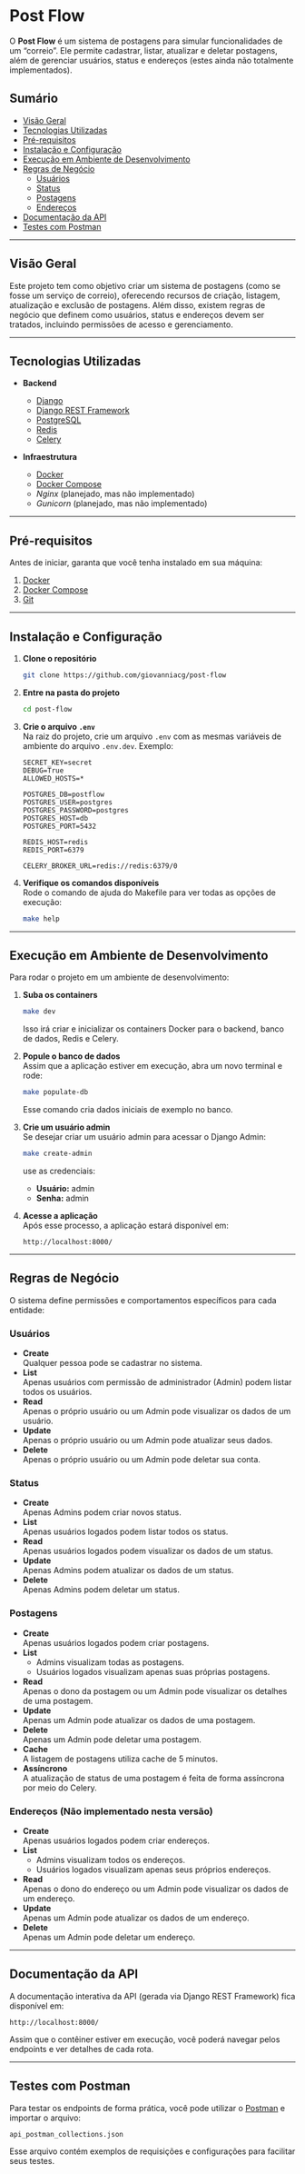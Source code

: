 # Post Flow

O **Post Flow** é um sistema de postagens para simular funcionalidades de um “correio”. Ele permite cadastrar, listar, atualizar e deletar postagens, além de gerenciar usuários, status e endereços (estes ainda não totalmente implementados).

## Sumário

- [Visão Geral](#visão-geral)  
- [Tecnologias Utilizadas](#tecnologias-utilizadas)  
- [Pré-requisitos](#pré-requisitos)  
- [Instalação e Configuração](#instalação-e-configuração)  
- [Execução em Ambiente de Desenvolvimento](#execução-em-ambiente-de-desenvolvimento)  
- [Regras de Negócio](#regras-de-negócio)  
  - [Usuários](#usuários)  
  - [Status](#status)  
  - [Postagens](#postagens)  
  - [Endereços](#endereços)  
- [Documentação da API](#documentação-da-api)  
- [Testes com Postman](#testes-com-postman)  

---

## Visão Geral

Este projeto tem como objetivo criar um sistema de postagens (como se fosse um serviço de correio), oferecendo recursos de criação, listagem, atualização e exclusão de postagens. Além disso, existem regras de negócio que definem como usuários, status e endereços devem ser tratados, incluindo permissões de acesso e gerenciamento.

---

## Tecnologias Utilizadas

- **Backend**  
  - [Django](https://www.djangoproject.com/)  
  - [Django REST Framework](https://www.django-rest-framework.org/)  
  - [PostgreSQL](https://www.postgresql.org/)  
  - [Redis](https://redis.io/)  
  - [Celery](https://docs.celeryproject.org/en/stable/)

- **Infraestrutura**  
  - [Docker](https://www.docker.com/)  
  - [Docker Compose](https://docs.docker.com/compose/)  
  - *Nginx* (planejado, mas não implementado)  
  - *Gunicorn* (planejado, mas não implementado)

---

## Pré-requisitos

Antes de iniciar, garanta que você tenha instalado em sua máquina:
1. [Docker](https://docs.docker.com/get-docker/)  
2. [Docker Compose](https://docs.docker.com/compose/install/)  
3. [Git](https://git-scm.com/downloads)

---

## Instalação e Configuração

1. **Clone o repositório**  
   ```bash
   git clone https://github.com/giovanniacg/post-flow
   ```

2. **Entre na pasta do projeto**  
   ```bash
   cd post-flow
   ```

3. **Crie o arquivo `.env`**  
   Na raiz do projeto, crie um arquivo `.env` com as mesmas variáveis de ambiente do arquivo `.env.dev`. Exemplo:
   ```env
   SECRET_KEY=secret
   DEBUG=True
   ALLOWED_HOSTS=*

   POSTGRES_DB=postflow
   POSTGRES_USER=postgres
   POSTGRES_PASSWORD=postgres
   POSTGRES_HOST=db
   POSTGRES_PORT=5432

   REDIS_HOST=redis
   REDIS_PORT=6379

   CELERY_BROKER_URL=redis://redis:6379/0
   ```

4. **Verifique os comandos disponíveis**  
   Rode o comando de ajuda do Makefile para ver todas as opções de execução:
   ```bash
   make help
   ```

---

## Execução em Ambiente de Desenvolvimento

Para rodar o projeto em um ambiente de desenvolvimento:

1. **Suba os containers**  
   ```bash
   make dev
   ```
   Isso irá criar e inicializar os containers Docker para o backend, banco de dados, Redis e Celery.

2. **Popule o banco de dados**  
   Assim que a aplicação estiver em execução, abra um novo terminal e rode:
   ```bash
   make populate-db
   ```
   Esse comando cria dados iniciais de exemplo no banco.

3. **Crie um usuário admin**  
   Se desejar criar um usuário admin para acessar o Django Admin:
   ```bash
   make create-admin
   ```
   use as credenciais:
    - **Usuário:** admin
    - **Senha:** admin

4. **Acesse a aplicação**  
   Após esse processo, a aplicação estará disponível em:
   ```
   http://localhost:8000/
   ```

---

## Regras de Negócio

O sistema define permissões e comportamentos específicos para cada entidade:

### Usuários

- **Create**  
  Qualquer pessoa pode se cadastrar no sistema.
- **List**  
  Apenas usuários com permissão de administrador (Admin) podem listar todos os usuários.
- **Read**  
  Apenas o próprio usuário ou um Admin pode visualizar os dados de um usuário.
- **Update**  
  Apenas o próprio usuário ou um Admin pode atualizar seus dados.
- **Delete**  
  Apenas o próprio usuário ou um Admin pode deletar sua conta.

### Status

- **Create**  
  Apenas Admins podem criar novos status.
- **List**  
  Apenas usuários logados podem listar todos os status.
- **Read**  
  Apenas usuários logados podem visualizar os dados de um status.
- **Update**  
  Apenas Admins podem atualizar os dados de um status.
- **Delete**  
  Apenas Admins podem deletar um status.

### Postagens

- **Create**  
  Apenas usuários logados podem criar postagens.
- **List**  
  - Admins visualizam todas as postagens.  
  - Usuários logados visualizam apenas suas próprias postagens.
- **Read**  
  Apenas o dono da postagem ou um Admin pode visualizar os detalhes de uma postagem.
- **Update**  
  Apenas um Admin pode atualizar os dados de uma postagem.
- **Delete**  
  Apenas um Admin pode deletar uma postagem.
- **Cache**  
  A listagem de postagens utiliza cache de 5 minutos.
- **Assíncrono**  
  A atualização de status de uma postagem é feita de forma assíncrona por meio do Celery.

### Endereços (Não implementado nesta versão)
- **Create**  
  Apenas usuários logados podem criar endereços.
- **List**  
  - Admins visualizam todos os endereços.  
  - Usuários logados visualizam apenas seus próprios endereços.
- **Read**  
  Apenas o dono do endereço ou um Admin pode visualizar os dados de um endereço.
- **Update**  
  Apenas um Admin pode atualizar os dados de um endereço.
- **Delete**  
  Apenas um Admin pode deletar um endereço.

---

## Documentação da API

A documentação interativa da API (gerada via Django REST Framework) fica disponível em:
```
http://localhost:8000/
```
Assim que o contêiner estiver em execução, você poderá navegar pelos endpoints e ver detalhes de cada rota.

---

## Testes com Postman

Para testar os endpoints de forma prática, você pode utilizar o [Postman](https://www.postman.com/) e importar o arquivo:
```
api_postman_collections.json
```
Esse arquivo contém exemplos de requisições e configurações para facilitar seus testes.